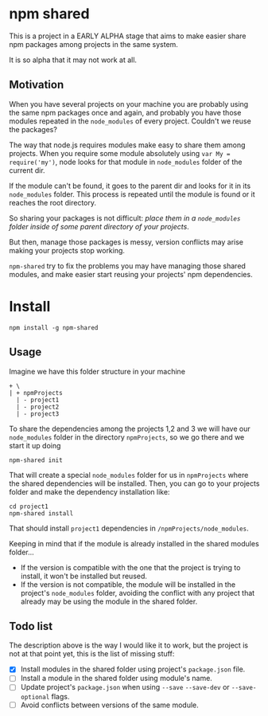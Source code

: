 npm shared
==========

This is a project in a EARLY ALPHA stage that aims to make easier share npm packages among projects in the same system.

It is so alpha that it may not work at all.

## Motivation

When you have several projects on your machine you are probably using the same npm packages once and again, and probably you have those modules repeated in the `node_modules` of every project. Couldn't we reuse the packages?

The way that node.js requires modules make easy to share them among projects. When you require some module absolutely using `var My = require('my')`, node looks for that module in `node_modules` folder of the current dir.

If the module can't be found, it goes to the parent dir and looks for it in its `node_modules` folder. This process is repeated until the module is found or it reaches the root directory.

So sharing your packages is not difficult: *place them in a `node_modules` folder inside of some parent directory of your projects*.

But then, manage those packages is messy, version conflicts may arise making your projects stop working.

`npm-shared` try to fix the problems you may have managing those shared modules, and make easier start reusing your projects' npm dependencies.

# Install
```
npm install -g npm-shared
```

## Usage

Imagine we have this folder structure in your machine
```
+ \
| + npmProjects
  | - project1
  | - project2
  | - project3
```
To share the dependencies among the projects 1,2 and 3 we will have our `node_modules` folder in the directory `npmProjects`, so we go there and we start it up doing
```
npm-shared init
```

That will create a special  `node_modules` folder for us in `npmProjects` where the shared dependencies will be installed. Then, you can go to your projects folder and make the dependency installation like:

```
cd project1
npm-shared install
```

That should install `project1` dependencies in `/npmProjects/node_modules`.

Keeping in mind that if the module is already installed in the shared modules folder...

* If the version is compatible with the one that the project is trying to install, it won't be installed but reused.
* If the version is not compatible, the module will be installed in the project's `node_modules` folder, avoiding the conflict with any project that already may be using the module in the shared folder.

## Todo list
The description above is the way I would like it to work, but the project is not at that point yet, this is the list of missing stuff:

- [x] Install modules in the shared folder using project's `package.json` file.
- [ ] Install a module in the shared folder using module's name.
- [ ] Update project's `package.json` when using `--save` `--save-dev` or `--save-optional` flags.
- [ ] Avoid conflicts between versions of the same module.
